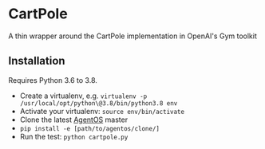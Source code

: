 # CartPole
A thin wrapper around the CartPole implementation in OpenAI's Gym toolkit

## Installation

Requires Python 3.6 to 3.8.

* Create a virtualenv, e.g. `virtualenv -p /usr/local/opt/python\@3.8/bin/python3.8 env`
* Activate your virtualenv: `source env/bin/activate`
* Clone the latest [AgentOS](https://github.com/agentos-project/agentos) master
* `pip install -e [path/to/agentos/clone/]`
* Run the test: `python cartpole.py`
